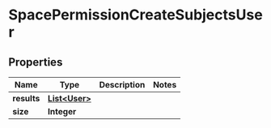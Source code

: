# SpacePermissionCreateSubjectsUser

## Properties
Name | Type | Description | Notes
------------ | ------------- | ------------- | -------------
**results** | [**List&lt;User&gt;**](User.md) |  | 
**size** | **Integer** |  | 
